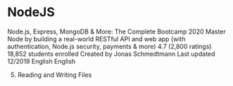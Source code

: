 # NodeJS

Node.js, Express, MongoDB & More: The Complete Bootcamp 2020
Master Node by building a real-world RESTful API and web app (with authentication, Node.js security, payments & more)
4.7 (2,800 ratings)
18,852 students enrolled
Created by Jonas Schmedtmann
Last updated 12/2019
 English
 English

5. Reading and Writing Files